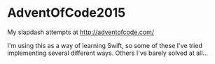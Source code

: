 # AdventOfCode2015
My slapdash attempts at http://adventofcode.com/

I'm using this as a way of learning Swift, so some of these I've tried implementing several different ways. Others I've barely solved at all...
